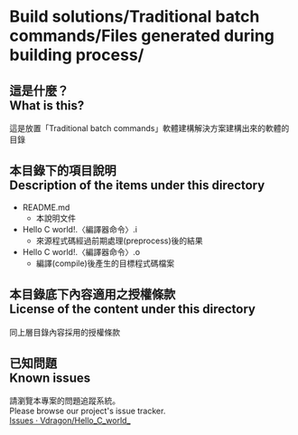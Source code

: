 # Build solutions/Traditional batch commands/Files generated during building process/
## 這是什麼？<br />What is this?
這是放置「Traditional batch commands」軟體建構解決方案建構出來的軟體的目錄

## 本目錄下的項目說明<br />Description of the items under this directory
* README.md
	* 本說明文件
* Hello C world!.〈編譯器命令〉.i
	* 來源程式碼經過前期處理(preprocess)後的結果
* Hello C world!.〈編譯器命令〉.o
	* 編譯(compile)後產生的目標程式碼檔案

## 本目錄底下內容適用之授權條款<br />License of the content under this directory
同上層目錄內容採用的授權條款

## 已知問題<br />Known issues
請瀏覽本專案的問題追蹤系統。  
Please browse our project's issue tracker.  
[Issues · Vdragon/Hello_C_world_](https://github.com/Vdragon/Hello_C_world_/issues)